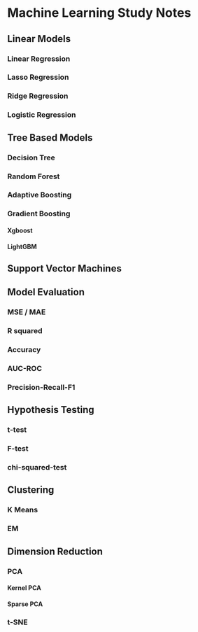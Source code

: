 # Machine Learning Study Notes

## Linear Models

### Linear Regression

### Lasso Regression

### Ridge Regression

### Logistic Regression

## Tree Based Models

### Decision Tree

### Random Forest

### Adaptive Boosting

### Gradient Boosting

#### Xgboost

#### LightGBM

## Support Vector Machines

## Model Evaluation

### MSE / MAE

### R squared

### Accuracy

### AUC-ROC

### Precision-Recall-F1

## Hypothesis Testing

### t-test

### F-test

### chi-squared-test

## Clustering

### K Means

### EM

## Dimension Reduction

### PCA

#### Kernel PCA

#### Sparse PCA

### t-SNE
